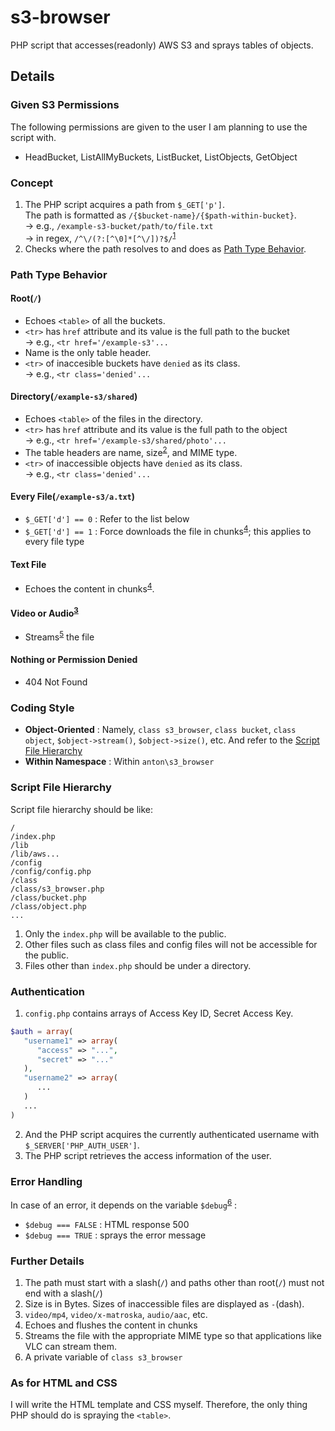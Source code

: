# s3-browser

PHP script that accesses(readonly) AWS S3 and sprays tables of objects.

## Details

### Given S3 Permissions

The following permissions are given to the user I am planning to use the script with.

- HeadBucket, ListAllMyBuckets, ListBucket, ListObjects, GetObject

### Concept

1. The PHP script acquires a path from `$_GET['p']`.<br>
   The path is formatted as `/{$bucket-name}/{$path-within-bucket}`.<br>
   -> e.g., `/example-s3-bucket/path/to/file.txt`<br>
   -> in regex, `/^\/(?:[^\0]*[^\/])?$/`<sup>[1](#d-1)</sup>
1. Checks where the path resolves to and does as [Path Type Behavior](#path-type-behavior).

<a name='path-type-behavior'></a>
### Path Type Behavior

#### Root(`/`)
- Echoes `<table>` of all the buckets.
- `<tr>` has `href` attribute and its value is the full path to the bucket<br>
  -> e.g., `<tr href='/example-s3'...`
- Name is the only table header.
- `<tr>` of inaccesible buckets have `denied` as its class.<br>
  -> e.g., `<tr class='denied'...`

#### Directory(`/example-s3/shared`)
- Echoes `<table>` of the files in the directory.
- `<tr>` has `href` attribute and its value is the full path to the object<br>
  -> e.g., `<tr href='/example-s3/shared/photo'...`
- The table headers are name, size<sup>[2](#d-2)</sup>, and MIME type.
- `<tr>` of inaccessible objects have `denied` as its class.<br>
  -> e.g., `<tr class='denied'...`

#### Every File(`/example-s3/a.txt`)
- `$_GET['d'] == 0` : Refer to the list below
- `$_GET['d'] == 1` : Force downloads the file in chunks<sup>[4](#d-4)</sup>; this applies to every file type

#### Text File
- Echoes the content in chunks<sup>[4](#d-4)</sup>.

#### Video or Audio<sup>[3](#d-3)</sup>
- Streams<sup>[5](#d-5)</sup> the file

#### Nothing or Permission Denied
- 404 Not Found

### Coding Style

- **Object-Oriented** : Namely, `class s3_browser`, `class bucket`, `class object`, `$object->stream()`, `$object->size()`, etc. And refer to the [Script File Hierarchy](#script-file-hierarchy)
- **Within Namespace** : Within `anton\s3_browser`

<a name='script-file-hierarchy'></a>
### Script File Hierarchy
Script file hierarchy should be like:

```
/
/index.php
/lib
/lib/aws...
/config
/config/config.php
/class
/class/s3_browser.php
/class/bucket.php
/class/object.php
...
```

1. Only the `index.php` will be available to the public.
2. Other files such as class files and config files will not be accessible for the public.
3. Files other than `index.php` should be under a directory.

### Authentication

1. `config.php` contains arrays of Access Key ID, Secret Access Key.

```php
$auth = array(
   "username1" => array(
      "access" => "...",
      "secret" => "..."
   ),
   "username2" => array(
      ...
   )
   ...
)
```

2. And the PHP script acquires the currently authenticated username with `$_SERVER['PHP_AUTH_USER']`.
3. The PHP script retrieves the access information of the user.

### Error Handling

In case of an error, it depends on the variable `$debug`<sup>[6](#d-6)</sup> :

- `$debug === FALSE` : HTML response 500
- `$debug === TRUE` : sprays the error message

### Further Details

1. <a name='d-1'></a> The path must start with a slash(`/`) and paths other than root(`/`) must not end with a slash(`/`)
2. <a name='d-2'></a> Size is in Bytes. Sizes of inaccessible files are displayed as `-`(dash).
3. <a name='d-3'></a> `video/mp4`, `video/x-matroska`, `audio/aac`, etc.
4. <a name='d-4'></a> Echoes and flushes the content in chunks
5. <a name='d-5'></a> Streams the file with the appropriate MIME type so that applications like VLC can stream them.
6. <a name='d-6'></a> A private variable of `class s3_browser`

### As for HTML and CSS

I will write the HTML template and CSS myself. Therefore, the only thing PHP should do is spraying the `<table>`.
